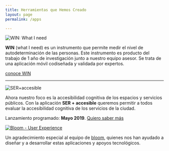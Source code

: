 ```yaml
---
title: Herramientas que Hemos Creado
layout: page
permalink: /apps

---
```


<div class='logo'>
	<img src='{{ site.baseurl }}/assets/img/logo-win.svg' title='WIN: What I need' >
</div>

<strong>WIN</strong> (what I need) es un instrumento que permite medir el nivel de autodeterminación de las personas. Este instrumento es producto del trabajo de 1 año de investigación junto a nuestro equipo asesor. Se trata de una aplicación móvil codiseñada y validada por expertos.  
<div class="button">
	<a href='http://apoyos.win' title='What I need'>conoce WIN</a>
</div>

<hr class='divider'>

<div class='logo'>
	<img src='{{ site.baseurl }}/assets/img/logo-ser.svg' title='SER+accesible'>
</div>

Ahora nuestro foco es la accesibilidad cognitiva de los espacios y servicios públicos. Con la aplicación <strong>SER + accesible</strong> queremos permitir a todos evaluar la accesibilidad cognitiva de los servicios de la ciudad.

Lanzamiento programado: <strong>Mayo 2019</strong>. <a href='{{ site.baseurl }}/app/2019/03/29/ser-mas-accesible-app.html' title='Acerca del Lanzamiento de la aplicación'>Quiero saber más</a>

<div class='thanks'>

<a class='logo' href='https://bloom-ux.com'>
	<img src='{{ site.baseurl }}/assets/img/logo-bloom.svg' title='Bloom - User Experience'>
</a>

<p>Un agradecimiento especial al equipo de <a title='Bloom UX' href='https://bloom-ux.com'>bloom</a>, quienes nos han ayudado a diseñar y a desarrollar estas aplicaciones y apoyos tecnológicos.</p>  
</div>
